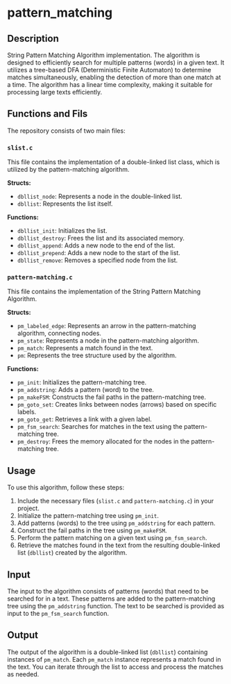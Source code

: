 # pattern_matching

## Description

String Pattern Matching Algorithm implementation. The algorithm is designed to efficiently search for multiple patterns (words) in a given text. It utilizes a tree-based DFA (Deterministic Finite Automaton) to determine matches simultaneously, enabling the detection of more than one match at a time. The algorithm has a linear time complexity, making it suitable for processing large texts efficiently.

## Functions and Fils 

The repository consists of two main files:

### `slist.c`

This file contains the implementation of a double-linked list class, which is utilized by the pattern-matching algorithm.

**Structs:**
- `dbllist_node`: Represents a node in the double-linked list.
- `dbllist`: Represents the list itself.

**Functions:**
- `dbllist_init`: Initializes the list.
- `dbllist_destroy`: Frees the list and its associated memory.
- `dbllist_append`: Adds a new node to the end of the list.
- `dbllist_prepend`: Adds a new node to the start of the list.
- `dbllist_remove`: Removes a specified node from the list.

### `pattern-matching.c`

This file contains the implementation of the String Pattern Matching Algorithm.

**Structs:**
- `pm_labeled_edge`: Represents an arrow in the pattern-matching algorithm, connecting nodes.
- `pm_state`: Represents a node in the pattern-matching algorithm.
- `pm_match`: Represents a match found in the text.
- `pm`: Represents the tree structure used by the algorithm.

**Functions:**
- `pm_init`: Initializes the pattern-matching tree.
- `pm_addstring`: Adds a pattern (word) to the tree.
- `pm_makeFSM`: Constructs the fail paths in the pattern-matching tree.
- `pm_goto_set`: Creates links between nodes (arrows) based on specific labels.
- `pm_goto_get`: Retrieves a link with a given label.
- `pm_fsm_search`: Searches for matches in the text using the pattern-matching tree.
- `pm_destroy`: Frees the memory allocated for the nodes in the pattern-matching tree.

## Usage

To use this algorithm, follow these steps:

1. Include the necessary files (`slist.c` and `pattern-matching.c`) in your project.
2. Initialize the pattern-matching tree using `pm_init`.
3. Add patterns (words) to the tree using `pm_addstring` for each pattern.
4. Construct the fail paths in the tree using `pm_makeFSM`.
5. Perform the pattern matching on a given text using `pm_fsm_search`.
6. Retrieve the matches found in the text from the resulting double-linked list (`dbllist`) created by the algorithm.

## Input

The input to the algorithm consists of patterns (words) that need to be searched for in a text. These patterns are added to the pattern-matching tree using the `pm_addstring` function. The text to be searched is provided as input to the `pm_fsm_search` function.

## Output

The output of the algorithm is a double-linked list (`dbllist`) containing instances of `pm_match`. Each `pm_match` instance represents a match found in the text. You can iterate through the list to access and process the matches as needed.
